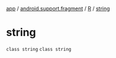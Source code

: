 [app](../../../index.md) / [android.support.fragment](../../index.md) / [R](../index.md) / [string](.)

# string

`class string`
`class string`